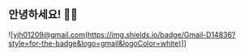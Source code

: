 ## 안녕하세요! 👋👋

<!--
**yjh5696/yjh5696** is a ✨ _special_ ✨ repository because its `README.md` (this file) appears on your GitHub profile.

Here are some ideas to get you started:

- 🔭 I’m currently working on ...
- 🌱 I’m currently learning ...
- 👯 I’m looking to collaborate on ...
- 🤔 I’m looking for help with ...
- 💬 Ask me about ...
- 📫 How to reach me: ...
- 😄 Pronouns: ...
- ⚡ Fun fact: ...
-->
![[yjh01209@gmail.com(https://img.shields.io/badge/Gmail-D14836?style=for-the-badge&logo=gmail&logoColor=white)](yjh01209@gmail.com)]]
